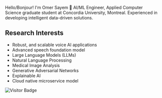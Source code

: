 
Hello/Bonjour! I'm Omer Sayem 👋 AI/ML Engineer, Applied Computer Science graduate student at Concordia University, Montreal. Experienced in developing intelligent data-driven solutions. 

## Research Interests
- Robust, and scalable voice AI applications
- Advanced speech foundation model
- Large Language Models (LLMs)
- Natural Language Processing
- Medical Image Analysis
- Generative Adversarial Networks
- Explainable AI
- Cloud native microservice model

![Visitor Badge](https://visitor-badge.glitch.me/badge?page_id=sayemomer.profileviews)

